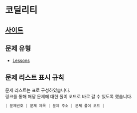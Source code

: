 # 코딜리티

## [사이트](https://app.codility.com/programmers/)

## 문제 유형

- [Lessons](./Lessons/README.md)

## 문제 리스트 표시 규칙

문제 리스트는 표로 구성하였습니다.  
링크를 통해 해당 문제에 대한 풀이 코드로 바로 갈 수 있도록 했습니다.

```JavaScript
| 문제번호 | 문제 제목 | 문제 주소 | 문제 풀이 코드 |
```
